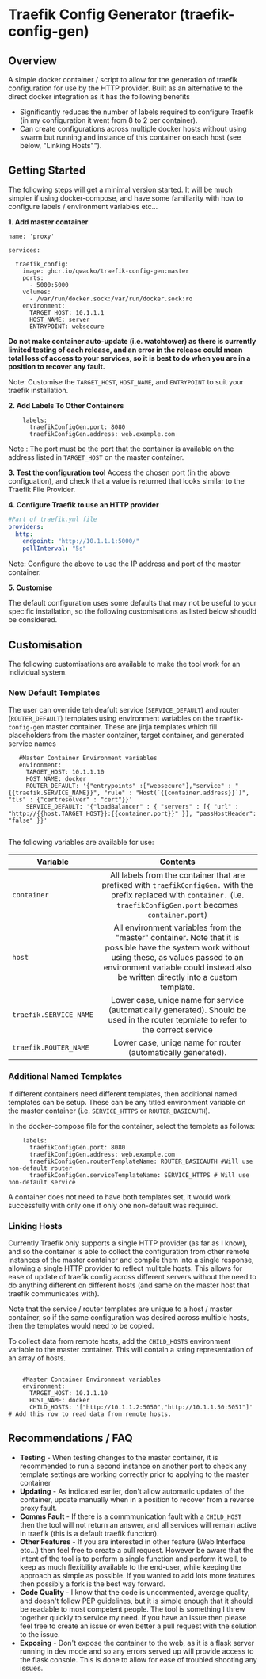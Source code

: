 # Traefik Config Generator (traefik-config-gen)

## Overview

A simple docker container / script to allow for the generation of traefik configuration for use by the HTTP provider. Built as an alternative to the direct docker integration as it has the following benefits

- Significantly reduces the number of labels required to configure Traefik (in my configuration it went from 8 to 2 per container).
- Can create configurations across multiple docker hosts without using swarm but running and instance of this container on each host (see below, "Linking Hosts"").

## Getting Started

The following steps will get a minimal version started. It will be much simpler if using docker-compose, and have some familiarity with how to configure labels / environment variables etc...

**1. Add master container**

```docker
name: 'proxy'

services:
 
  traefik_config:
    image: ghcr.io/qwacko/traefik-config-gen:master
    ports:
      - 5000:5000
    volumes:
      - /var/run/docker.sock:/var/run/docker.sock:ro    
    environment:
      TARGET_HOST: 10.1.1.1
      HOST_NAME: server     
      ENTRYPOINT: websecure
```

**Do not make container auto-update (i.e. watchtower) as there is currently limited testing of each release, and an error in the release could mean total loss of access to your services, so it is best to do when you are in a position to recover any fault.**

Note: Customise the `TARGET_HOST`, `HOST_NAME`, and `ENTRYPOINT` to suit your traefik installation.

**2. Add Labels To Other Containers**
```docker
    labels:
      traefikConfigGen.port: 8080
      traefikConfigGen.address: web.example.com
```
Note : The port must be the port that the container is available on the address listed in `TARGET_HOST` on the master container.

**3. Test the configuration tool**
Access the chosen port (in the above configuation), and check that a value is returned that looks similar to the Traefik File Provider.

**4. Configure Traefik to use an HTTP provider**
```yaml
#Part of traefik.yml file
providers:    
  http:
    endpoint: "http://10.1.1.1:5000/"
    pollInterval: "5s"
```
Note: Configure the above to use the IP address and port of the master container.

**5. Customise**

The default configuration uses some defaults that may not be useful to your specific installation, so the following customisations as listed below shoudld be considered.

## Customisation

The following customisations are available to make the tool work for an individual system.

### New Default Templates

The user can override teh deafult service (`SERVICE_DEFAULT`) and router (`ROUTER_DEFAULT`) templates using environment variables on the `traefik-config-gen` master container. These are jinja templates which fill placeholders from the master container, target container, and generated service names

 ```docker
    #Master Container Environment variables 
    environment:
      TARGET_HOST: 10.1.1.10
      HOST_NAME: docker
      ROUTER_DEFAULT: '{"entrypoints" :["websecure"],"service" : "{{traefik.SERVICE_NAME}}", "rule" : "Host(`{{container.address}}`)", "tls" : {"certresolver" : "cert"}}'
      SERVICE_DEFAULT: '{"loadBalancer" : { "servers" : [{ "url" : "http://{{host.TARGET_HOST}}:{{container.port}}" }], "passHostHeader": "false" }}'


 ```

 The following variables are available for use:

| Variable        | Contents          
| ------------- |:-------------:| 
| `container`      | All labels from the container that are prefixed with `traefikConfigGen.` with the prefix replaced with `container.` (i.e. `traefikConfigGen.port` becomes `container.port`) 
| `host`      | All environment variables from the "master" container. Note that it is possible have the system work without using these, as values passed to an environment variable could instead also be written directly into a custom template.|
| `traefik.SERVICE_NAME` | Lower case, uniqe name for service (automatically generated). Should be used in the router tepmlate to refer to the correct service |
| `traefik.ROUTER_NAME` | Lower case, uniqe name for router (automatically generated). |

### Additional Named Templates

If different containers need different templates, then additional named templates can be setup. These can be any titled environment variable on the master container (i.e. `SERVICE_HTTPS` or `ROUTER_BASICAUTH`).

In the docker-compose file for the container, select the template as follows:

```docker
    labels:
      traefikConfigGen.port: 8080
      traefikConfigGen.address: web.example.com
      traefikConfigGen.routerTemplateName: ROUTER_BASICAUTH #Will use non-default router
      traefikConfigGen.serviceTemplateName: SERVICE_HTTPS # Will use non-default service
```

A container does not need to have both templates set, it would work successfully with only one if only one non-default was required.

### Linking Hosts

Currently Traefik only supports a single HTTP provider (as far as I know), and so the container is able to collect the configuration from other remote instances of the master container and compile them into a single response, allowing a single HTTP provider to reflect mulitple hosts. This allows for ease of update of traefik config across different servers without the need to do anything different on different hosts (and same on the master host that traefik communicates with).

Note that the service / router templates are unique to a host / master container, so if the same configuration was desired across multiple hosts, then the templates would need to be copied.

To collect data from remote hosts, add the `CHILD_HOSTS` environment variable to the master container. This will contain a string representation of an array of hosts. 

```docker

    #Master Container Environment variables 
    environment:
      TARGET_HOST: 10.1.1.10
      HOST_NAME: docker
      CHILD_HOSTS: '["http://10.1.1.2:5050","http://10.1.1.50:5051"]'  # Add this row to read data from remote hosts.
```

## Recommendations / FAQ

* **Testing** - When testing changes to the master container, it is recommended to run a second instance on another port to check any template settings are working correctly prior to applying to the master container
* **Updating** - As indicated earlier, don't allow automatic updates of the container, update manually when in a position to recover from a reverse proxy fault.
* **Comms Fault** - If there is a commmunication fault with a `CHILD_HOST` then the tool will not return an answer, and all services will remain active in traefik (this is a default traefik function).
* **Other Features** - If you are interested in other feature (Web Interface etc...) then feel free to create a pull request. However be aware that the intent of the tool is to perform a single function and perform it well, to keep as much flexibility available to the end-user, while keeping the approach as simple as possible. If you wanted to add lots more features then possibly a fork is the best way forward.
* **Code Quality** - I know that the code is uncommented, average quality, and doesn't follow PEP guidelines, but it is simple enough that it should be readable to most competent people. The tool is something I threw together quickly to service my need. If you have an issue then please feel free to create an issue or even better a pull request with the solution to the issue.
* **Exposing** - Don't expose the container to the web, as it is a flask server running in dev mode and so any errors served up will provide access to the flask console. This is done to allow for ease of troubled shooting any issues.